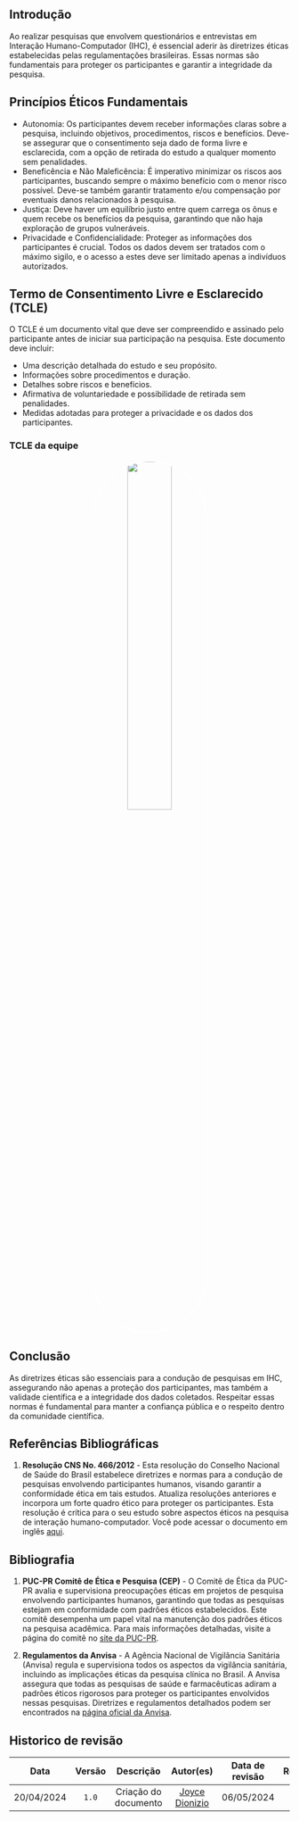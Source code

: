 ## Introdução

Ao realizar pesquisas que envolvem questionários e entrevistas em Interação Humano-Computador (IHC), é essencial aderir às diretrizes éticas estabelecidas pelas regulamentações brasileiras. Essas normas são fundamentais para proteger os participantes e garantir a integridade da pesquisa.

## Princípios Éticos Fundamentais

- Autonomia: Os participantes devem receber informações claras sobre a pesquisa, incluindo objetivos, procedimentos, riscos e benefícios. 
Deve-se assegurar que o consentimento seja dado de forma livre e esclarecida, com a opção de retirada do estudo a qualquer momento sem penalidades​​.
- Beneficência e Não Maleficência: É imperativo minimizar os riscos aos participantes, buscando sempre o máximo benefício com o menor risco possível. 
Deve-se também garantir tratamento e/ou compensação por eventuais danos relacionados à pesquisa​.
- Justiça: Deve haver um equilíbrio justo entre quem carrega os ônus e quem recebe os benefícios da pesquisa, 
garantindo que não haja exploração de grupos vulneráveis​.
- Privacidade e Confidencialidade: Proteger as informações dos participantes é crucial. Todos os dados devem ser tratados com o máximo sigilo, e o acesso a estes deve ser limitado apenas a indivíduos autorizados​.

## Termo de Consentimento Livre e Esclarecido (TCLE)

O TCLE é um documento vital que deve ser compreendido e assinado pelo participante antes de iniciar sua participação na pesquisa. Este documento deve incluir:

- Uma descrição detalhada do estudo e seu propósito.
- Informações sobre procedimentos e duração.
- Detalhes sobre riscos e benefícios.
- Afirmativa de voluntariedade e possibilidade de retirada sem penalidades.
- Medidas adotadas para proteger a privacidade e os dados dos participantes​.
 
### TCLE da equipe
<p align="center"><img style="border: 2px solid white; border-radius: 110px" img src="https://raw.githubusercontent.com/Interacao-Humano-Computador/2024.1-Prefeitura-Lagoa-da-Prata/main/docs/assets/images/termo-consentimento.png" width = 40%></p>

## Conclusão
As diretrizes éticas são essenciais para a condução de pesquisas em IHC, assegurando não apenas a proteção dos participantes, mas também a 
validade científica e a integridade dos dados coletados. Respeitar essas normas é fundamental para manter a confiança pública e o respeito dentro da comunidade científica.

## Referências Bibliográficas

1. **Resolução CNS No. 466/2012** - Esta resolução do Conselho Nacional de Saúde do Brasil estabelece diretrizes e normas para a condução de pesquisas envolvendo participantes humanos, visando garantir a conformidade ética em tais estudos. Atualiza resoluções anteriores e incorpora um forte quadro ético para proteger os participantes. Esta resolução é crítica para o seu estudo sobre aspectos éticos na pesquisa de interação humano-computador. Você pode acessar o documento em inglês [aqui](https://conselho.saude.gov.br/resolucoes/2012/466_english.pdf).

## Bibliografia

1. **PUC-PR Comitê de Ética e Pesquisa (CEP)** - O Comitê de Ética da PUC-PR avalia e supervisiona preocupações éticas em projetos de pesquisa envolvendo participantes humanos, garantindo que todas as pesquisas estejam em conformidade com padrões éticos estabelecidos. Este comitê desempenha um papel vital na manutenção dos padrões éticos na pesquisa acadêmica. Para mais informações detalhadas, visite a página do comitê no [site da PUC-PR](https://www.pucpr.br/estudante/graduacao/iniciacao-cientifica/cep/).

2. **Regulamentos da Anvisa** - A Agência Nacional de Vigilância Sanitária (Anvisa) regula e supervisiona todos os aspectos da vigilância sanitária, incluindo as implicações éticas da pesquisa clínica no Brasil. A Anvisa assegura que todas as pesquisas de saúde e farmacêuticas adiram a padrões éticos rigorosos para proteger os participantes envolvidos nessas pesquisas. Diretrizes e regulamentos detalhados podem ser encontrados na [página oficial da Anvisa](https://www.gov.br/anvisa/pt-br).

## Historico de revisão

|    Data    | Versão |              Descrição              |                   Autor(es)                   | Data de revisão |                  Revisor(es)                  |
| :--------: | :----: | :---------------------------------: | :-------------------------------------------: | :-------------: | :-------------------------------------------: |
| 20/04/2024 | `1.0`  |        Criação do documento         |  [Joyce Dionizio](https://github.com/joycejdm) |   06/05/2024   | [Cainã Freitas](https://github.com/freitasc) |
